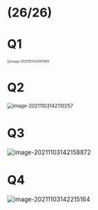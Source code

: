 # $(26/26)$

# Q1

<img src="D:\dev\AllNote\.mdnote\assets\image-20211103142051493.png" alt="image-20211103142051493" style="zoom:50%;" />

# Q2

<img src="D:\dev\AllNote\.mdnote\assets\image-20211103142110257.png" alt="image-20211103142110257" style="zoom:80%;" />

# Q3

![image-20211103142158872](D:\dev\AllNote\.mdnote\assets\image-20211103142158872.png)

# Q4

![image-20211103142215164](D:\dev\AllNote\.mdnote\assets\image-20211103142215164.png)